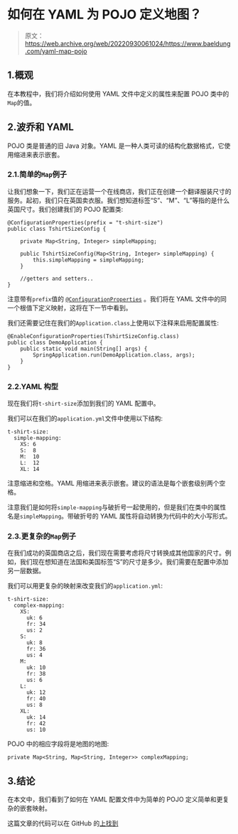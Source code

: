 # 如何在 YAML 为 POJO 定义地图？

> 原文：<https://web.archive.org/web/20220930061024/https://www.baeldung.com/yaml-map-pojo>

## 1.概观

在本教程中，我们将介绍如何使用 YAML 文件中定义的属性来配置 POJO 类中的`Map`的值。

## 2.波乔和 YAML

POJO 类是普通的旧 Java 对象。YAML 是一种人类可读的结构化数据格式，它使用缩进来表示嵌套。

### 2.1.简单的`Map`例子

让我们想象一下，我们正在运营一个在线商店，我们正在创建一个翻译服装尺寸的服务。起初，我们只在英国卖衣服。我们想知道标签“S”、“M”、“L”等指的是什么英国尺寸。我们创建我们的 POJO 配置类:

```
@ConfigurationProperties(prefix = "t-shirt-size")
public class TshirtSizeConfig {

    private Map<String, Integer> simpleMapping;

    public TshirtSizeConfig(Map<String, Integer> simpleMapping) {
        this.simpleMapping = simpleMapping;
    }

    //getters and setters..
} 
```

注意带有`prefix`值的 [`@ConfigurationProperties`](/web/20220524003218/https://www.baeldung.com/configuration-properties-in-spring-boot) 。我们将在 YAML 文件中的同一个根值下定义映射，这将在下一节中看到。

我们还需要记住在我们的`Application.class`上使用以下注释来启用配置属性:

```
@EnableConfigurationProperties(TshirtSizeConfig.class)
public class DemoApplication {
    public static void main(String[] args) {
        SpringApplication.run(DemoApplication.class, args);
    }
}
```

### 2.2.YAML 构型

现在我们将`t-shirt-size`添加到我们的 YAML 配置中。

我们可以在我们的`application.yml`文件中使用以下结构:

```
t-shirt-size:
  simple-mapping:
    XS: 6
    S:  8
    M:  10
    L:  12
    XL: 14
```

注意缩进和空格。YAML 用缩进来表示嵌套。建议的语法是每个嵌套级别两个空格。

注意我们是如何将`simple-mapping`与破折号一起使用的，但是我们在类中的属性名是`simpleMapping`。带破折号的 YAML 属性将自动转换为代码中的大小写形式。

### 2.3.更复杂的`Map`例子

在我们成功的英国商店之后，我们现在需要考虑将尺寸转换成其他国家的尺寸。例如，我们现在想知道在法国和美国标签“S”的尺寸是多少。我们需要在配置中添加另一层数据。

我们可以用更复杂的映射来改变我们的`application.yml`:

```
t-shirt-size:
  complex-mapping:
    XS:
      uk: 6
      fr: 34
      us: 2
    S:
      uk: 8
      fr: 36
      us: 4
    M:
      uk: 10
      fr: 38
      us: 6
    L:
      uk: 12
      fr: 40
      us: 8
    XL:
      uk: 14
      fr: 42
      us: 10 
```

POJO 中的相应字段将是地图的地图:

```
private Map<String, Map<String, Integer>> complexMapping;
```

## 3.结论

在本文中，我们看到了如何在 YAML 配置文件中为简单的 POJO 定义简单和更复杂的嵌套映射。

这篇文章的代码可以在 GitHub 的[上找到](https://web.archive.org/web/20220524003218/https://github.com/eugenp/tutorials/tree/master/spring-boot-modules/spring-boot-properties-3)